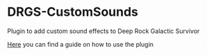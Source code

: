 # DRGS-CustomSounds
 Plugin to add custom sound effects to Deep Rock Galactic Survivor

 [Here](https://rubenhuizenga.github.io/#/page/deep%20rock%20survivor%20custom%20sounds%20mod) you can find a guide on how to use the plugin

